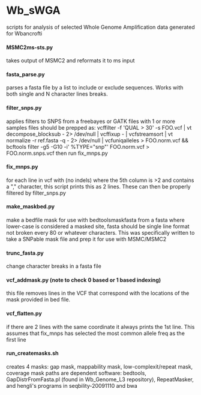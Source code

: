 # Wb_sWGA
scripts for analysis of selected Whole Genome Amplification data generated for Wbancrofti

#### MSMC2ms-sts.py
takes output of MSMC2 and reformats it to ms input

#### fasta_parse.py
parses a fasta file by a list to include or exclude sequences. 
Works with both single and N character lines breaks.

#### filter_snps.py
applies filters to SNPS from a freebayes or GATK files with 1 or more samples
files should be prepped as: 
vcffilter -f 'QUAL > 30' -s FOO.vcf | vt decompose_blocksub - 2> /dev/null | vcffixup - | vcfstreamsort | vt normalize -r ref.fasta -q - 2> /dev/null | vcfuniqalleles > FOO.norm.vcf && bcftools filter -g5 -G10 -i' %TYPE="snp"' FOO.norm.vcf > FOO.norm.snps.vcf
then run fix_mnps.py

#### fix_mnps.py
for each line in vcf with (no indels) where the 5th column is >2 and contains a "," character, this script prints this as 2 lines. 
These can then be properly filtered by filter_snps.py

#### make_maskbed.py
make a bedfile mask for use with bedtoolsmaskfasta from a fasta where lower-case is considered a masked site, fasta should be single line format 
not broken every 80 or whatever characters. This was specifically written to take a SNPable mask file and prep it for use with MSMC/MSMC2

#### trunc_fasta.py
change character breaks in a fasta file

#### vcf_addmask.py (note to check 0 based or 1 based indexing)
this file removes lines in the VCF that correspond with the locations of the mask provided in bed file.

#### vcf_flatten.py
if there are 2 lines with the same coordinate it always prints the 1st line. 
This assumes that fix_mnps has selected the most common allele freq as the first line

#### run_createmasks.sh
creates 4 masks: gap mask, mappability mask, low-complexit/repeat mask, coverage mask
  paths are dependent software: bedtools, GapDistrFromFasta.pl (found in Wb_Genome_L3 repository), RepeatMasker, and hengli's programs in seqbility-20091110 and bwa


